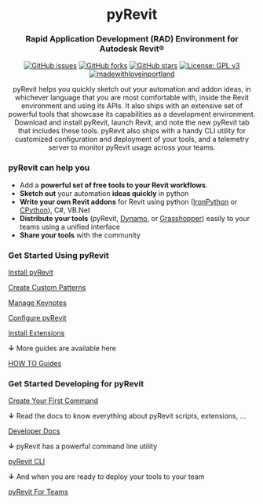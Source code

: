 <div align="center">
  <h1>pyRevit</h1>
  <h3>Rapid Application Development (RAD) Environment for Autodesk Revit®</h3>
  
  [![GitHub issues](https://img.shields.io/github/issues/eirannejad/pyRevit.svg?style=for-the-badge)](https://github.com/eirannejad/pyRevit/issues)
  [![GitHub forks](https://img.shields.io/github/forks/eirannejad/pyRevit.svg?style=for-the-badge)](https://github.com/eirannejad/pyRevit/network)
  [![GitHub stars](https://img.shields.io/github/stars/eirannejad/pyRevit.svg?style=for-the-badge&colorB=red)](https://github.com/eirannejad/pyRevit/stargazers)
  [![License: GPL v3](https://img.shields.io/badge/License-GPL%20v3-blue.svg?style=for-the-badge)](http://www.gnu.org/licenses/gpl-3.0)
  [![madewithloveinportland](https://img.shields.io/badge/%3C%2F%3E%20with%20%3C3-Portland%2C%20OR-green.svg?style=for-the-badge)](https://en.wikipedia.org/wiki/Portland,_Oregon)
  
  <p>pyRevit helps you quickly sketch out your automation and addon ideas, in whichever language that you are most comfortable with, inside the Revit environment and using its APIs. It also ships with an extensive set of powerful tools that showcase its capabilities as a development environment. Download and install pyRevit, launch Revit, and note the new pyRevit tab that includes these tools. pyRevit also ships with a handy CLI utility for customized configuration and deployment of your tools, and a telemetry server to monitor pyRevit usage across your teams.</p>
</div>

### pyRevit can help you

- Add a **powerful set of free tools to your Revit workflows**.
- **Sketch out** your automation **ideas quickly** in python
- **Write your own Revit addons** for Revit using python ([IronPython](https://ironpython.net/) or [CPython](https://www.python.org/)), C#, VB.Net
- **Distribute your tools** (pyRevit, [Dynamo](https://dynamobim.org/), or [Grasshopper](https://www.rhino3d.com/inside)) easily to your teams using a unified interface
- **Share your tools** with the community

### Get Started Using pyRevit

[Install pyRevit](https://www.notion.so/Install-pyRevit-98ca4359920a42c3af5c12a7c99a196d)

[Create Custom Patterns](https://www.notion.so/Create-Custom-Patterns-6b8db11b87ed49d98144b75407685152)

[Manage Keynotes](https://www.notion.so/Manage-Keynotes-6f083d6f66fe43d68dc5d5407c8e19da)

[Configure pyRevit](https://www.notion.so/Configure-pyRevit-461d8f564ba743d0ad7e843a7b3b2afe)

[Install Extensions](https://www.notion.so/Install-Extensions-0753ab78c0ce46149f962acc50892491)

**↓** More guides are available here

[HOW TO Guides](https://www.notion.so/HOW-TO-Guides-dc20e0e227b74d9bbc775699904152cb)

### Get Started Developing for pyRevit

[Create Your First Command](https://www.notion.so/Create-Your-First-Command-2509b43e28bd498fba937f5c1be7f485)

**↓** Read the docs to know everything about pyRevit scripts, extensions, ...

[Developer Docs](https://www.notion.so/Developer-Docs-2c88f3ecccde422d9504e20b6b9e04f8)

**↓** pyRevit has a powerful command line utility

[pyRevit CLI](https://www.notion.so/pyRevit-CLI-c50de95259114db795db5bd3f19f8e2a)

**↓** And when you are ready to deploy your tools to your team

[pyRevit For Teams](https://www.notion.so/pyRevit-For-Teams-ddc6c312d6f6488691eed2ec7704fd97)
